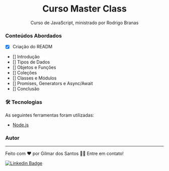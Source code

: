 <h1 align="center">Curso Master Class</h1>

<p align="center">Curso de JavaScript, ministrado por Rodrigo Branas </p>

### Conteúdos Abordados

- [x] Criação do READM
- [] Introdução
- [] Tipos de Dados
- [] Objetos e Funções
- [] Coleções
- [] Classes e Módulos
- [] Promises, Generators e Async/Await
- [] Conclusão

### 🛠 Tecnologias

As seguintes ferramentas foram utilizadas:

- [Node.js](https://nodejs.org/en/)

### Autor

---

Feito com ❤️ por Gilmar dos Santos 👋🏽 Entre em contato!

[![Linkedin Badge](https://img.shields.io/badge/-Gilmar-blue?style=flat-square&logo=Linkedin&logoColor=white&link=https://www.linkedin.com/in/gil-santana-b2b18416b/)](https://www.linkedin.com/in/gil-santana-b2b18416b/)

